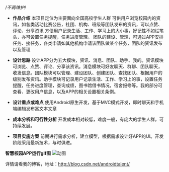 /*不再维护*/

- **作品介绍**
本项目定位为主要面向全国高校学生人群
可供用户浏览校园内的资讯，如各类活动比赛公告，社团、机构、班级等团队发布的资讯，可以点赞、评论、分享资讯
方便用户记录生活、工作、学习上的大小事，好记性不如烂笔头，亦可设置任务提醒，任务进度管理。
团队的建设、管理，可通过APP安排任务、接任务，各类申请如其他机构申请该团队做某个任务，团队的资讯发布以及管理

 - **设计思路**
 设计APP分为五大模块，资讯、消息、团队、助手、我的。资讯模块可浏览、点赞、评论、分享该资讯。消息模块可好友聊天、群聊、团队聊天，收发信息。团队模块可以管理、建设团队、创建团队、查找团队、根据用户的级别发布资讯。助手模块可记录用户记录生活、工作、学习上的事，设置任务提醒，任务进度管理，查询成绩，图书馆借书情况，宿舍报修等。我的部分可查看、更改用户信息，以及APP的相关设置相关条例。

 - **设计重点或难点**
 使用Android原生开发，基于MVC模式开发，即时聊天和手机端编辑发布富文本文章

 - **成本分析和可行性分析**
 开发成本相对较低，难度一般，有庞大的学生人群，可持续发展。

 - **项目实施方案**
前期进行需求分析，建立模型，根据需求设计好APP的UI。开发阶段采用最新技术，与时俱进。


**智慧校园APP运行gif图**
![动图](http://img.blog.csdn.net/20170425122131462?watermark/2/text/aHR0cDovL2Jsb2cuY3Nkbi5uZXQvQW5kcm9pZHRhbGVudA==/font/5a6L5L2T/fontsize/400/fill/I0JBQkFCMA==/dissolve/70/gravity/SouthEast)

详情请看我的博客，地址：http://blog.csdn.net/androidtalent/
